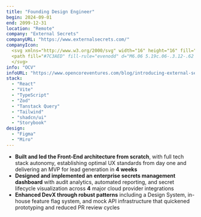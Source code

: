```yaml
---
title: "Founding Design Engineer"
begin: 2024-09-01
end: 2099-12-31
location: "Remote"
company: "External Secrets"
companyURL: "https://www.externalsecrets.com/"
companyIcon:
  <svg xmlns="http://www.w3.org/2000/svg" width="16" height="16" fill="none" viewBox="0 0 16 16">
  <path fill="#7C3AED" fill-rule="evenodd" d="M6.06 5.19c.06-.3.12-.62 0-.89-.17-.34-.55-.5-.93-.53a1.84 1.84 0 0 1-1.52-1.06A1.91 1.91 0 0 1 4.47.19a1.83 1.83 0 0 1 2.46.88c.3.63.22 1.35-.15 1.9-.2.31-.33.72-.17 1.07.13.27.41.41.67.55l.09.04a.96.96 0 0 1-.02 1.7.91.91 0 0 1-1.24-.44.96.96 0 0 1-.07-.6l.02-.1Zm3.27-1.16c-.13.27-.4.42-.68.56l-.09.05a.96.96 0 0 0 .03 1.69c.46.22 1 .03 1.23-.44.09-.2.1-.4.07-.6 0-.03 0-.06-.02-.1-.06-.3-.12-.6 0-.88.17-.34.56-.5.93-.53a1.84 1.84 0 0 0 1.54-1.06c.44-.94.05-2.07-.86-2.52a1.83 1.83 0 0 0-2.46.88c-.3.63-.22 1.34.13 1.88.21.31.34.72.17 1.07Zm-1.05 7.56c0-.3.19-.56.37-.8l.06-.09a.96.96 0 0 0 .18-.56.93.93 0 0 0-.92-.94c-.5 0-.92.42-.92.94 0 .21.07.41.18.57l.06.08c.18.24.37.5.37.8 0 .38-.28.7-.6.88a1.9 1.9 0 0 0-.94 1.64c0 1.05.82 1.89 1.84 1.89s1.84-.84 1.84-1.89c0-.7-.36-1.3-.91-1.63-.33-.19-.61-.5-.61-.89Zm3.4-5.07c-.28.07-.57-.07-.84-.2l-.1-.03a.9.9 0 0 0-.57-.06c-.5.12-.8.62-.7 1.13.12.51.61.83 1.11.71a.9.9 0 0 0 .56-.38c.19-.24.4-.48.68-.55.36-.09.72.13.98.41.43.49 1.1.73 1.77.57.99-.23 1.61-1.24 1.38-2.26a1.84 1.84 0 0 0-2.2-1.42c-.66.16-1.16.66-1.35 1.28-.11.37-.35.72-.71.8ZM4.86 7.68c-.19-.23-.4-.48-.68-.55-.37-.08-.73.13-.98.41-.43.48-1.1.7-1.76.55A1.89 1.89 0 0 1 .05 5.83a1.84 1.84 0 0 1 2.2-1.42c.67.16 1.17.67 1.36 1.3.1.37.34.73.7.81.29.07.58-.07.85-.2.03 0 .05-.02.08-.03a.9.9 0 0 1 .58-.06c.5.12.8.62.7 1.13a.92.92 0 0 1-1.1.71.9.9 0 0 1-.5-.3l-.07-.08Zm6.26 2.17c-.23-.19-.3-.5-.38-.8l-.03-.1a.94.94 0 0 0-.32-.5.9.9 0 0 0-1.29.16c-.32.4-.25 1 .14 1.32.17.13.36.2.55.2h.1c.3.01.6.02.84.2.3.24.35.67.3 1.04-.11.66.12 1.34.66 1.78.8.65 1.96.52 2.6-.3.62-.81.5-2-.3-2.65a1.81 1.81 0 0 0-1.82-.28c-.35.13-.76.16-1.05-.07Zm-5.05.29c-.3 0-.62.02-.84.2-.3.24-.36.66-.3 1.04.09.64-.15 1.32-.68 1.75-.8.65-1.96.52-2.6-.3-.62-.8-.5-2 .3-2.65a1.81 1.81 0 0 1 1.84-.27c.35.14.76.17 1.05-.06.23-.2.31-.5.38-.8l.02-.1c.05-.19.16-.36.32-.5a.9.9 0 0 1 1.3.15c.31.4.25 1-.15 1.33a.9.9 0 0 1-.54.2h-.1v.01Z" clip-rule="evenodd"/>
  </svg>
info: "OCV"
infoURL: "https://www.opencoreventures.com/blog/introducing-external-secrets-enterprise-secrets-management"
stack:
  - "React"
  - "Vite"
  - "TypeScript"
  - "Zod"
  - "Tanstack Query"
  - "Tailwind"
  - "shadcn/ui"
  - "Storybook"
design:
  - "Figma"
  - "Miro"
---
```


- **Built and led the Front-End architecture from scratch**, with full tech stack autonomy, establishing optimal UX standards from day one and delivering an MVP for lead generation in **4 weeks**
- **Designed and implemented an enterprise secrets management dashboard** with audit analytics, automated reporting, and secret lifecycle visualization across **4** major cloud provider integrations
- **Enhanced DevX through robust patterns** including a Design System, in-house feature flag system, and mock API infrastructure that quickened prototyping and reduced PR review cycles
